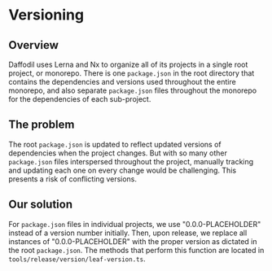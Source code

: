 # Versioning


## Overview
Daffodil uses Lerna and Nx to organize all of its projects in a single root project, or monorepo. There is one `package.json` in the root directory that contains the dependencies and versions used throughout the entire monorepo, and also separate `package.json` files throughout the monorepo for the dependencies of each sub-project.

## The problem
The root `package.json` is updated to reflect updated versions of dependencies when the project changes. But with so many other `package.json` files interspersed throughout the project, manually tracking and updating each one on every change would be challenging. This presents a risk of conflicting versions.

## Our solution
For `package.json` files in individual projects, we use "0.0.0-PLACEHOLDER" instead of a version number initially. Then, upon release, we replace all instances of "0.0.0-PLACEHOLDER" with the proper version as dictated in the root `package.json`. The methods that perform this function are located in `tools/release/version/leaf-version.ts`.